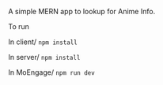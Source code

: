A simple MERN app to lookup for Anime Info.

To run

In client/
```npm install```

In server/
```npm install```

In MoEngage/
```npm run dev```
